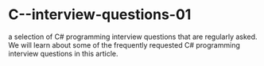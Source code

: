 # C--interview-questions-01
a selection of C# programming interview questions that are regularly asked. We will learn about some of the frequently requested C# programming interview questions in this article.
